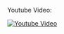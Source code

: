 Youtube Video:

[![Youtube Video](http://img.youtube.com/vi/f_0m98v2tQ8/0.jpg)](http://www.youtube.com/watch?v=f_0m98v2tQ8)
